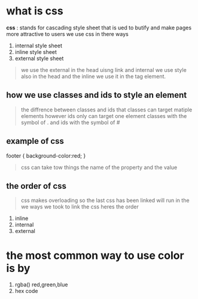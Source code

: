 # what is css
**css** : stands for cascading style sheet that is ued to butify and make pages more attractive to
users we use css in there ways
1. internal style sheet
2. inline style sheet 
3. external style sheet
> we use the external in the head uisng link and internal we use  style also in the head and the inline we use 
it in the tag element.
## how we use classes and ids to style an element 
> the diffrence between classes and ids that classes can target matiple elements however ids only 
can target one element classes with the symbol of . and ids with the symbol of # 

## example of css
footer
{
background-color:red;
}
> css can take tow things the name of the property and the value
## the order of css
> css makes overloading so the last css has been linked will run in the we ways we took to link the css
heres the order
1. inline
2. internal
3. external
# the most common way to use color is by
1. rgba() red,green,blue
1. hex code
